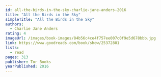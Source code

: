 ```yaml
---
id: all-the-birds-in-the-sky-charlie-jane-anders-2016
title: "All the Birds in the Sky"
simpleTitle: "All the Birds in the Sky"
authors:
  - Charlie Jane Anders
rating: 4
imageUrl: /images/book-images/84b56c4ce4f757ee007c0f9e5d678bbb.jpg
link: https://www.goodreads.com/book/show/25372801
lists:
  - read
pages: 313
publisher: Tor Books
yearPublished: 2016
---
```

